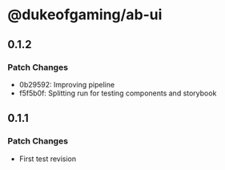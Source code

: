 # @dukeofgaming/ab-ui

## 0.1.2

### Patch Changes

- 0b29592: Improving pipeline
- f5f5b0f: Splitting run for testing components and storybook

## 0.1.1

### Patch Changes

- First test revision
